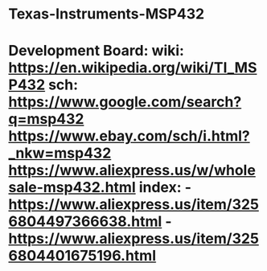# Texas-Instruments-MSP432
# Development Board: wiki: https://en.wikipedia.org/wiki/TI_MSP432 sch: https://www.google.com/search?q=msp432 https://www.ebay.com/sch/i.html?_nkw=msp432 https://www.aliexpress.us/w/wholesale-msp432.html index: - https://www.aliexpress.us/item/3256804497366638.html - https://www.aliexpress.us/item/3256804401675196.html
